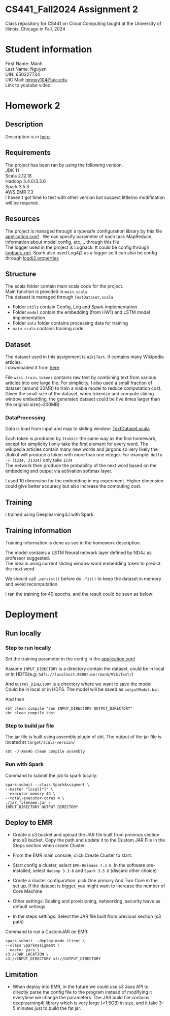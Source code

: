 # CS441_Fall2024 Assignment 2
Class repository for CS441 on Cloud Computing taught at the University of Illinois, Chicago in Fall, 2024


# Student information
First Name: Manh \
Last Name: Nguyen \
UIN: 650327734 \
UIC Mail: mnguy104@uic.edu \
Link to youtube video: 

# Homework 2
## Description
Description is in [here](./Homeworks/Homework2.md).
## Requirements
The project has been ran by using the following version. \
JDK 11 \
Scala 2.12.18 \
Hadoop 3.4.0/3.3.6 \
Spark 3.5.3 \
AWS EMR 7.3 \
I haven't got time to test with other version but suspect little/no modification will be required.

## Resources
The project is managed through a typesafe configuration library by this file [application.conf](./src/main/resources/application.conf) . We can specify parameter of each task MapReduce, information about model config, etc,... through this file \
The logger used in the project is Logback. It could be config through [logback.xml](./src/main/resources/logback.xml). Spark also used Log4j2 as a logger so it can also be config through [log4j2.properties](./src/main/resources/log4j2.properties)

## Structure

The scala folder contain main scala code for the project. \
Main function is provided in `main.scala` \
The dataset is managed through `TextDataset.scala` 
- Folder `utils` contain Config, Log and Spark implementation 
- Folder `model` contain the embedding (from HW1) and LSTM model implementation
- Folder `data` folder contains processing data for training
- `main.scala` contains training code

## Dataset

The dataset used in this assignment is `WikiText`. It contains many Wikipedia articles. \
I downloaded it from [here](https://developer.ibm.com/exchanges/data/all/wikitext-103/) 

File `wiki.train.tokens` contains raw text by combining text from various articles into one large file.
For simplicity, I also used a small fraction of dataset (around 30MB) to train a viable model to reduce computation cost. Given the small size of the dataset, when tokenize and compute sliding window embedding, the generated dataset could be five times larger than the original size(~200MB).

### DataProcessing
Data is load from input and map to sliding window: [TextDataset.scala](./src/main/scala/TextDataset.scala) 

Each token is produced by `Jtokkit` the same way as the first homework, except for simplicity I only take the first element for every word. The wikipedia articles contain many new words and jargons so very likely the Jtokkit will produce a token with more than one integer. For example:  `Hello -> [1234, 21324]` only take `1234` \
The network then produce the probability of the next word based on the embedding and output via activation softmax layer. 

I used 10 dimension for the embedding in my experiment. Higher dimension could give better accuracy but also increase the computing cost.

## Training
I trained using Deeplearning4J with Spark. 

## Training information
Training information is done as see in the homework description. 

The model contains a LSTM Neural network layer defined by ND4J as professor suggested. \
The idea is using current sliding window word embedding token to predict the next word. 

We should call `.persist()` before do `.fit()` to keep the dataset in memory and avoid recomputation.

I ran the training for 40 epochs, and the result could be seen as below:


# Deployment

## Run locally

### Step to run locally

Set the training parameter in the config in the [application.conf](./src/main/resources/application.conf) 

Assume `INPUT_DIRECTORY` is a directory contain the dataset, could be in local or in HDFS(e.g: `hdfs://localhost:9000/user/manh/WikiText/`) 

And `OUTPUT_DIRECTORY` is a directory where we want to save the model. Could be in local or in HDFS. The model will be saved as `outputModel.bin`

And then 
```
sbt clean compile "run INPUT_DIRECTORY OUTPUT_DIRECTORY"
sbt clean compile test
```


### Step to build jar file

The jar file is built using assembly plugin of sbt. The output of the jar file is located at `target/scala-version/`
```
sbt -J-Xmx4G clean compile assembly
```

### Run with Spark

Command to submit the job to spark locally: 
```
spark-submit --class SparkAssigment \
--master "local[*]" \
--executor-memory 4G \
--total-executor-cores 4 \
./jar_filename.jar \
INPUT_DIRECTORY OUTPUT_DIRECTORY
```

## Deploy to EMR

- Create a s3 bucket and upload the JAR file built from previous section into s3 bucket. Copy the path and update it to the Custom JAR File in the Steps section when create Cluster.


- From the EMR main console, click Create Cluster to start. 
- Start config a cluster, select `EMR-Release 7.3.0`. In the software pre-installed, select `Hadoop 3.3.6` and `Spark 3.5.0` (discard other choice) 
- Create a cluster configuration: pick One primary And Two Core in the set up. If the dataset is bigger, you might want to increase the number of Core Machine
- Other settings: Scaling and provisioning, networking, security leave as default settings.
- In the steps settings: Select the JAR file built from previous section (s3 path)

Command to run a CustomJAR on EMR:

```
spark-submit --deploy-mode client \
--class SparkAssigment \
--master yarn \
s3://JAR_LOCATION \
s3://INPUT_DIRECTORY s3://OUTPUT_DIRECTORY
```


## Limitation
- When deploy into EMR, in the future we could use s3 Java API to directly parse the config file to the program instead of modifying it everytime we change the parameters. The JAR build file contains deeplearning4j library which is very large (>1.5GB) in size, and it take 3-5 minutes just to build the fat jar.

